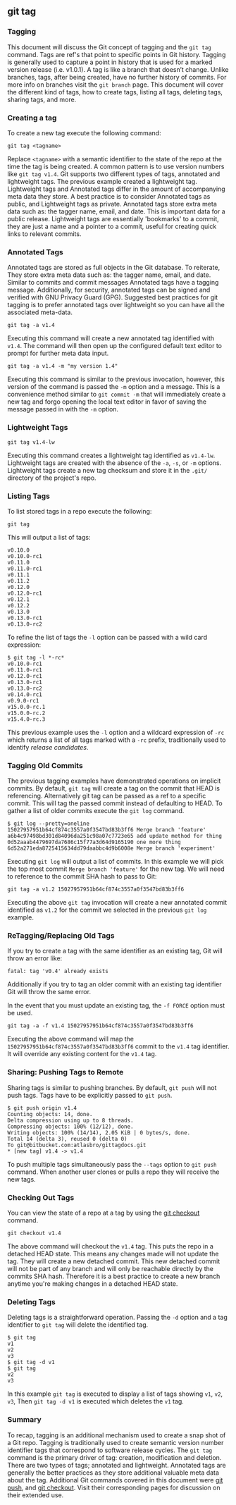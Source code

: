 ## git tag

### Tagging

This document will discuss the Git concept of tagging and the `git tag` command. Tags are ref's that point to specific points in Git history. Tagging is generally used to capture a point in history that is used for a marked version release (i.e. v1.0.1). A tag is like a branch that doesn’t change. Unlike branches, tags, after being created, have no further history of commits. For more info on branches visit the `git branch` page. This document will cover the different kind of tags, how to create tags, listing all tags, deleting tags, sharing tags, and more.

### Creating a tag

To create a new tag execute the following command:

```
git tag <tagname>
```

Replace `<tagname>` with a semantic identifier to the state of the repo at the time the tag is being created. A common pattern is to use version numbers like `git tag v1.4`. Git supports two different types of tags, annotated and lightweight tags. The previous example created a lightweight tag. Lightweight tags and Annotated tags differ in the amount of accompanying meta data they store. A best practice is to consider Annotated tags as public, and Lightweight tags as private. Annotated tags store extra meta data such as: the tagger name, email, and date. This is important data for a public release. Lightweight tags are essentially 'bookmarks' to a commit, they are just a name and a pointer to a commit, useful for creating quick links to relevant commits.

### Annotated Tags

Annotated tags are stored as full objects in the Git database. To reiterate, They store extra meta data such as: the tagger name, email, and date. Similar to commits and commit messages Annotated tags have a tagging message. Additionally, for security, annotated tags can be signed and verified with GNU Privacy Guard (GPG). Suggested best practices for git tagging is to prefer annotated tags over lightweight so you can have all the associated meta-data.

```
git tag -a v1.4
```

Executing this command will create a new annotated tag identified with `v1.4`. The command will then open up the configured default text editor to prompt for further meta data input.

```
git tag -a v1.4 -m "my version 1.4"
```

Executing this command is similar to the previous invocation, however, this version of the command is passed the `-m` option and a message. This is a convenience method similar to `git commit -m` that will immediately create a new tag and forgo opening the local text editor in favor of saving the message passed in with the `-m` option.

### Lightweight Tags

```
git tag v1.4-lw
```

Executing this command creates a lightweight tag identified as `v1.4-lw`. Lightweight tags are created with the absence of the `-a`, `-s`, or `-m` options. Lightweight tags create a new tag checksum and store it in the `.git/` directory of the project's repo.

### Listing Tags

To list stored tags in a repo execute the following:

```
git tag
```

This will output a list of tags:

```
v0.10.0
v0.10.0-rc1
v0.11.0
v0.11.0-rc1
v0.11.1
v0.11.2
v0.12.0
v0.12.0-rc1
v0.12.1
v0.12.2
v0.13.0
v0.13.0-rc1
v0.13.0-rc2
```

To refine the list of tags the `-l` option can be passed with a wild card expression:

```
$ git tag -l *-rc*
v0.10.0-rc1
v0.11.0-rc1
v0.12.0-rc1
v0.13.0-rc1
v0.13.0-rc2
v0.14.0-rc1
v0.9.0-rc1
v15.0.0-rc.1
v15.0.0-rc.2
v15.4.0-rc.3
```

This previous example uses the `-l` option and a wildcard expression of `-rc` which returns a list of all tags marked with a `-rc` prefix, traditionally used to identify *release candidates*.

### Tagging Old Commits

The previous tagging examples have demonstrated operations on implicit commits. By default, `git tag` will create a tag on the commit that HEAD is referencing. Alternatively git tag can be passed as a ref to a specific commit. This will tag the passed commit instead of defaulting to HEAD. To gather a list of older commits execute the `git log` command.

```
$ git log --pretty=oneline
15027957951b64cf874c3557a0f3547bd83b3ff6 Merge branch 'feature'
a6b4c97498bd301d84096da251c98a07c7723e65 add update method for thing
0d52aaab4479697da7686c15f77a3d64d9165190 one more thing
6d52a271eda8725415634dd79daabbc4d9b6008e Merge branch 'experiment'
```

Executing `git log` will output a list of commits. In this example we will pick the top most commit `Merge branch 'feature'` for the new tag. We will need to reference to the commit SHA hash to pass to Git:

```
git tag -a v1.2 15027957951b64cf874c3557a0f3547bd83b3ff6
```

Executing the above `git tag` invocation will create a new annotated commit identified as `v1.2` for the commit we selected in the previous `git log` example.

### ReTagging/Replacing Old Tags

If you try to create a tag with the same identifier as an existing tag, Git will throw an error like:

```
fatal: tag 'v0.4' already exists
```

Additionally if you try to tag an older commit with an existing tag identifier Git will throw the same error.

In the event that you must update an existing tag, the `-f FORCE` option must be used.

```
git tag -a -f v1.4 15027957951b64cf874c3557a0f3547bd83b3ff6
```

Executing the above command will map the `15027957951b64cf874c3557a0f3547bd83b3ff6` commit to the `v1.4` tag identifier. It will override any existing content for the `v1.4` tag.

### Sharing: Pushing Tags to Remote

Sharing tags is similar to pushing branches. By default, `git push` will not push tags. Tags have to be explicitly passed to `git push`.

```
$ git push origin v1.4
Counting objects: 14, done.
Delta compression using up to 8 threads.
Compressing objects: 100% (12/12), done.
Writing objects: 100% (14/14), 2.05 KiB | 0 bytes/s, done.
Total 14 (delta 3), reused 0 (delta 0)
To git@bitbucket.com:atlasbro/gittagdocs.git
* [new tag] v1.4 -> v1.4
```

To push multiple tags simultaneously pass the `--tags` option to `git push` command. When another user clones or pulls a repo they will receive the new tags.

### Checking Out Tags

You can view the state of a repo at a tag by using the [git checkout](https://www.atlassian.com/git/tutorials/using-branches/git-checkout) command.

```
git checkout v1.4
```

The above command will checkout the `v1.4` tag. This puts the repo in a detached HEAD state. This means any changes made will not update the tag. They will create a new detached commit. This new detached commit will not be part of any branch and will only be reachable directly by the commits SHA hash. Therefore it is a best practice to create a new branch anytime you're making changes in a detached HEAD state.

### Deleting Tags

Deleting tags is a straightforward operation. Passing the `-d` option and a tag identifier to `git tag` will delete the identified tag.

```
$ git tag
v1
v2
v3
$ git tag -d v1
$ git tag
v2
v3
```

In this example `git tag` is executed to display a list of tags showing `v1`, `v2`, `v3`, Then `git tag -d v1` is executed which deletes the `v1` tag.

### Summary

To recap, tagging is an additional mechanism used to create a snap shot of a Git repo. Tagging is traditionally used to create semantic version number identifier tags that correspond to software release cycles. The `git tag` command is the primary driver of tag: creation, modification and deletion. There are two types of tags; annotated and lightweight. Annotated tags are generally the better practices as they store additional valuable meta data about the tag. Additional Git commands covered in this document were [git push](https://www.atlassian.com/git/tutorials/syncing), and [git checkout](https://www.atlassian.com/git/tutorials/using-branches/git-checkout). Visit their corresponding pages for discussion on their extended use.
